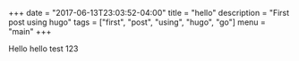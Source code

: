 +++
date = "2017-06-13T23:03:52-04:00"
title = "hello"
description = "First post using hugo"
tags = ["first", "post", "using", "hugo", "go"]
menu = "main"
+++

Hello hello test 123
